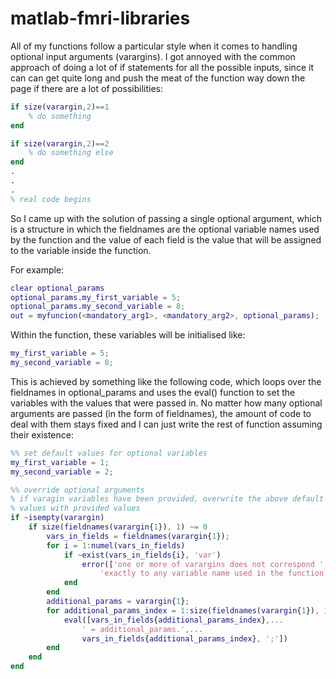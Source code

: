 # matlab-fmri-libraries

All of my functions follow a particular style when it comes to handling
optional input arguments (varargins). I got annoyed with the common approach
of doing a lot of if statements for all the possible inputs, since it can can
get quite long and push the meat of the function way down the page if there are
a lot of possibilities:
``` matlab
if size(varargin,2)==1
    % do something
end

if size(varargin,2)==2
    % do something else
end
.
.
.
% real code begins 
```

So I came up with the solution of passing a single optional argument, which is
a structure in which the fieldnames are the optional variable names used by the
function and the value of each field is the value that will be assigned to the
variable inside the function.

For example: 
``` matlab
clear optional_params
optional_params.my_first_variable = 5;
optional_params.my_second_variable = 8;
out = myfuncion(<mandatory_arg1>, <mandatory_arg2>, optional_params);
```

Within the function, these variables will be initialised like:
``` matlab
my_first_variable = 5;
my_second_variable = 8;
```

This is achieved by something like the following code, which loops over the
fieldnames in optional_params and uses the eval() function to set the variables
with the values that were passed in. No matter how many optional arguments are
passed (in the form of fieldnames), the amount of code to deal with them stays
fixed and I can just write the rest of function assuming their existence:
``` matlab
%% set default values for optional variables
my_first_variable = 1;
my_second_variable = 2;

%% override optional arguments
% if varagin variables have been provided, overwrite the above default
% values with provided values
if ~isempty(varargin)
    if size(fieldnames(varargin{1}), 1) ~= 0
        vars_in_fields = fieldnames(varargin{1});
        for i = 1:numel(vars_in_fields)
            if ~exist(vars_in_fields{i}, 'var')
                error(['one or more of varargins does not correspond ',...
                    'exactly to any variable name used in the function'])
            end
        end
        additional_params = varargin{1};
        for additional_params_index = 1:size(fieldnames(varargin{1}), 1)
            eval([vars_in_fields{additional_params_index},...
                ' = additional_params.',...
                vars_in_fields{additional_params_index}, ';'])
        end
    end
end
```

